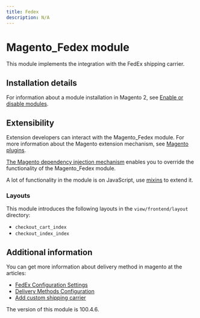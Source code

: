 ```yaml
---
title: Fedex
description: N/A
---
```


# Magento_Fedex module

This module implements the integration with the FedEx shipping carrier.

## Installation details

For information about a module installation in Magento 2, see [Enable or disable modules](https://experienceleague.adobe.com/docs/commerce-operations/installation-guide/tutorials/manage-modules.html).

## Extensibility

Extension developers can interact with the Magento_Fedex module. For more information about the Magento extension mechanism, see [Magento plugins](https://developer.adobe.com/commerce/php/development/components/plugins/).

[The Magento dependency injection mechanism](https://developer.adobe.com/commerce/php/development/components/dependency-injection/) enables you to override the functionality of the Magento_Fedex module.

A lot of functionality in the module is on JavaScript, use [mixins](https://developer.adobe.com/commerce/frontend-core/javascript/mixins/) to extend it.

### Layouts

This module introduces the following layouts in the `view/frontend/layout` directory:

- `checkout_cart_index`
- `checkout_index_index`

## Additional information

You can get more information about delivery method in magento at the articles:

- [FedEx Configuration Settings](https://experienceleague.adobe.com/docs/commerce-admin/stores-sales/delivery/shipping-carriers/fedex.html)
- [Delivery Methods Configuration](https://experienceleague.adobe.com/docs/commerce-admin/config/sales/delivery-methods.html)
- [Add custom shipping carrier](https://developer.adobe.com/commerce/php/tutorials/frontend/custom-checkout/add-shipping-carrier/)

<InlineAlert slots="text" />
The version of this module is 100.4.6.
